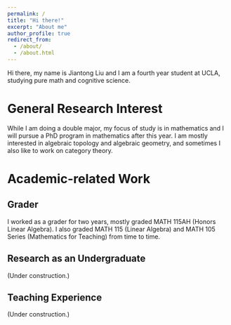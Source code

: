 ```yaml
---
permalink: /
title: "Hi there!"
excerpt: "About me"
author_profile: true
redirect_from: 
  - /about/
  - /about.html
---
```


Hi there, my name is Jiantong Liu and I am a fourth year student at UCLA, studying pure math and cognitive science. 

General Research Interest
======
While I am doing a double major, my focus of study is in mathematics and I will pursue a PhD program in mathematics after this year. I am mostly interested in algebraic topology and algebraic geometry, and sometimes I also like to work on category theory. 

Academic-related Work
======

Grader
------
I worked as a grader for two years, mostly graded MATH 115AH (Honors Linear Algebra). I also graded MATH 115 (Linear Algebra) and MATH 105 Series (Mathematics for Teaching) from time to time. 

Research as an Undergraduate
------
(Under construction.)

Teaching Experience
------
(Under construction.)
